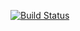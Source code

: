 [![Build Status](https://travis-ci.org/Pronuntio/ui.svg?branch=master)](https://travis-ci.org/Pronuntio/ui)